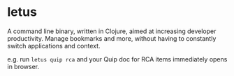 # letus

A command line binary, written in Clojure, aimed at increasing developer productivity. Manage bookmarks and more, without having to constantly switch applications and context.

e.g. run `letus quip rca` and your Quip doc for RCA items immediately opens in browser.
